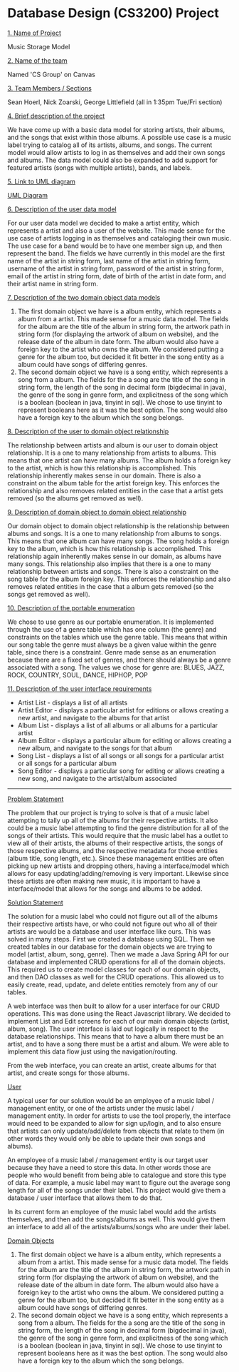 # Database Design (CS3200) Project

<ins>1. Name of Project</ins>

Music Storage Model

<ins>2. Name of the team</ins>

Named 'CS Group' on Canvas

<ins>3. Team Members / Sections</ins>

Sean Hoerl, Nick Zoarski, George Littlefield (all in 1:35pm Tue/Fri section)

<ins>4. Brief description of the project</ins>

We have come up with a basic data model for storing artists, their albums, and the songs that exist within those albums. A possible use case is a music label trying to catalog all of its artists, albums, and songs. The current model would allow artists to log in as themselves and add their own songs and albums. The data model could also be expanded to add support for featured artists (songs with multiple artists), bands, and labels.

<ins>5. Link to UML diagram</ins>

[UML Diagram](https://github.com/shoerl/db_design_project/blob/master/db_design_final_project_UML.pdf)

<ins>6. Description of the user data model</ins>

For our user data model we decided to make a artist entity, which represents a artist and also a user of the website. This made sense for the use case of artists logging in as themselves and cataloging their own music. The use case for a band would be to have one member sign up, and then represent the band. The fields we have currently in this model are the first name of the artist in string form, last name of the artist in string form, username of the artist in string form, password of the artist in string form, email of the artist in string form, date of birth of the artist in date form, and their artist name in string form.

<ins>7. Description of the two domain object data models</ins>

1. The first domain object we have is a album entity, which represents a album from a artist. This made sense for a music data model. The fields for the album are the title of the album in string form, the artwork path in string form (for displaying the artwork of album on website), and the release date of the album in date form. The album would also have a foreign key to the artist who owns the album. We considered putting a genre for the album too, but decided it fit better in the song entity as a album could have songs of differing genres.
2. The second domain object we have is a song entity, which represents a song from a album. The fields for the a song are the title of the song in string form, the length of the song in decimal form (bigdecimal in java), the genre of the song in genre form, and explicitness of the song which is a boolean (boolean in java, tinyint in sql). We chose to use tinyint to represent booleans here as it was the best option. The song would also have a foreign key to the album which the song belongs.

<ins>8. Description of the user to domain object relationship</ins>

The relationship between artists and album is our user to domain object relationship. It is a one to many relationship from artists to albums. This means that one artist can have many albums. The album holds a foreign key to the artist, which is how this relationship is accomplished. This relationship inherently makes sense in our domain. There is also a constraint on the album table for the artist foreign key. This enforces the relationship and also removes related entities in the case that a artist gets removed (so the albums get removed as well).

<ins>9. Description of domain object to domain object relationship</ins>

Our domain object to domain object relationship is the relationship between albums and songs. It is a one to many relationship from albums to songs. This means that one album can have many songs. The song holds a foreign key to the album, which is how this relationship is accomplished. This relationship again inherently makes sense in our domain, as albums have many songs. This relationship also implies that there is a one to many relationship between artists and songs. There is also a constraint on the song table for the album foreign key. This enforces the relationship and also removes related entities in the case that a album gets removed (so the songs get removed as well).

<ins>10. Description of the portable enumeration</ins>

We chose to use genre as our portable enumeration. It is implemented through the use of a genre table which has one column (the genre) and constraints on the tables which use the genre table. This means that within our song table the genre must always be a given value within the genre table, since there is a constraint. Genre made sense as an enumeration because there are a fixed set of genres, and there should always be a genre associated with a song. The values we chose for genre are: BLUES, JAZZ, ROCK, COUNTRY, SOUL, DANCE, HIPHOP, POP


<ins>11. Description of the user interface requirements</ins>
- Artist List - displays a list of all artists
- Artist Editor - displays a particular artist for editions or allows creating a new artist, and navigate to the albums for that artist
- Album List - displays a list of all albums or all albums for a particular artist
- Album Editor - displays a particular album for editing or allows creating a new album, and navigate to the songs for that album
- Song List - displays a list of all songs or all songs for a particular artist or all songs for a particular album
- Song Editor - displays a particular song for editing or allows creating a new song, and navigate to the artist/album associated

<hr/>

<ins>Problem Statement</ins>

The problem that our project is trying to solve is that of a music label attempting to tally up all of the albums for their respective artists. It also could be a music label attempting to find the genre distribution for all of the songs of their artists. This would require that the music label has a outlet to view all of their artists, the albums of their respective artists, the songs of those respective albums, and the respective metadata for those entities (album title, song length, etc.). Since these management entities are often picking up new artists and dropping others, having a interface/model which allows for easy updating/adding/removing is very important. Likewise since these artists are often making new music, it is important to have a interface/model that allows for the songs and albums to be added.

<ins>Solution Statement</ins>

The solution for a music label who could not figure out all of the albums their respective artists have, or who could not figure out who all of their artists are would be a database and user interface like ours. This was solved in many steps. First we created a database using SQL. Then we created tables in our database for the domain objects we are trying to model (artist, album, song, genre). Then we made a Java Spring API for our database and implemented CRUD operations for all of the domain objects. This required us to create model classes for each of our domain objects, and then DAO classes as well for the CRUD operations. This allowed us to easily create, read, update, and delete entities remotely from any of our tables.

A web interface was then built to allow for a user interface for our CRUD operations. This was done using the React Javascript library. We decided to implement List and Edit screens for each of our main domain objects (artist, album, song). The user interface is laid out logically in respect to the database relationships. This means that to have a album there must be an artist, and to have a song there must be a artist and album. We were able to implement this data flow just using the navigation/routing.

From the web interface, you can create an artist, create albums for that artist, and create songs for those albums.

<ins>User</ins>

A typical user for our solution would be an employee of a music label / management entity, or one of the artists under the music label / management entity. In order for artists to use the tool properly, the interface would need to be expanded to allow for sign up/login, and to also ensure that artists can only update/add/delete from objects that relate to them (in other words they would only be able to update their own songs and albums).

An employee of a music label / management entity is our target user because they have a need to store this data. In other words those are people who would benefit from being able to catalogue and store this type of data. For example, a music label may want to figure out the average song length for all of the songs under their label. This project would give them a database / user interface that allows them to do that.

In its current form an employee of the music label would add the artists themselves, and then add the songs/albums as well. This would give them an interface to add all of the artists/albums/songs who are under their label.

<ins>Domain Objects</ins>

1. The first domain object we have is a album entity, which represents a album from a artist. This made sense for a music data model. The fields for the album are the title of the album in string form, the artwork path in string form (for displaying the artwork of album on website), and the release date of the album in date form. The album would also have a foreign key to the artist who owns the album. We considered putting a genre for the album too, but decided it fit better in the song entity as a album could have songs of differing genres.
2. The second domain object we have is a song entity, which represents a song from a album. The fields for the a song are the title of the song in string form, the length of the song in decimal form (bigdecimal in java), the genre of the song in genre form, and explicitness of the song which is a boolean (boolean in java, tinyint in sql). We chose to use tinyint to represent booleans here as it was the best option. The song would also have a foreign key to the album which the song belongs.
